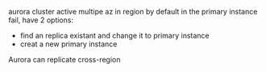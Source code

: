 aurora cluster active multipe az in region by default
in the primary instance fail, have 2 options:
- find an replica existant and change it to primary instance
- creat a new primary instance


Aurora can replicate cross-region